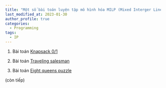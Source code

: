 ```yaml
---
title: "Một số bài toán luyện tập mô hình hóa MILP (Mixed Interger Linear Programming)"
last_modified_at: 2023-01-30
author_profile: true
categories:
  - Programming
tags:
  - IP
---
```

1. Bài toán [Knapsack 0/1](https://en.wikipedia.org/wiki/Knapsack_problem)

2. Bài toán [Traveling salesman](https://en.wikipedia.org/wiki/Travelling_salesman_problem)

3. Bài toán [Eight queens puzzle](https://en.wikipedia.org/wiki/Eight_queens_puzzle)

(còn tiếp)
